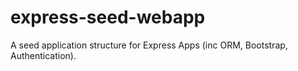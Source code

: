 # express-seed-webapp
A seed application structure for Express Apps (inc ORM, Bootstrap, Authentication).
